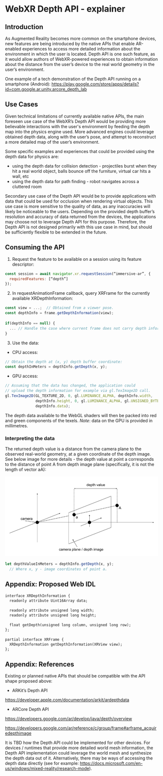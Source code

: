 # WebXR Depth API - explainer

## Introduction
As Augmented Reality becomes more common on the smartphone devices, new features are being introduced by the native APIs that enable AR-enabled experiences to access more detailed information about the environment in which the user is located. Depth API is one such feature, as it would allow authors of WebXR-powered experiences to obtain information about the distance from the user’s device to the real world geometry in the user’s environment.

One example of a tech demonstration of the Depth API running on a smartphone (Android): https://play.google.com/store/apps/details?id=com.google.ar.unity.arcore_depth_lab

## Use Cases
Given technical limitations of currently available native APIs, the main foreseen use case of the WebXR’s Depth API would be providing more believable interactions with the user's environment by feeding the depth map into the physics engine used. More advanced engines could leverage obtained depth data, along with the user’s pose, and attempt to reconstruct a more detailed map of the user’s environment.

Some specific examples and experiences that could be provided using the depth data for physics are:
- using the depth data for collision detection - projectiles burst when they hit a real world object, balls bounce off the furniture, virtual car hits a wall, etc
- using the depth data for path finding - robot navigates across a cluttered room

Secondary use case of the Depth API would be to provide applications with data that could be used for occlusion when rendering virtual objects. This use case is more sensitive to the quality of data, as any inaccuracies will likely be noticeable to the users. Depending on the provided depth buffer’s resolution and accuracy of data returned from the devices, the applications may choose not to leverage Depth API for this purpose. Therefore, the Depth API is not designed primarily with this use case in mind, but should be sufficiently flexible to be extended in the future.

## Consuming the API
1. Request the feature to be available on a session using its feature descriptor:

```javascript
const session = await navigator.xr.requestSession(“immersive-ar”, {
  requiredFeatures: [“depth”]
});
```

2. In requestAnimationFrame callback, query XRFrame for the currently available XRDepthInformation:

```javascript
const view = ...;  // Obtained from a viewer pose.
const depthInfo = frame.getDepthInformation(view);

if(depthInfo == null) {
  ... // Handle the case where current frame does not carry depth information.
}
```

3. Use the data:
  - CPU access:

```javascript
// Obtain the depth at (x, y) depth buffer coordinate:
const depthInMeters = depthInfo.getDepth(x, y);
```

 - GPU access:

```javascript
// Assuming that the data has changed, the application could
// upload the depth information for example via gl.TexImage2D call.
gl.TexImage2D(GL_TEXTURE_2D, 0, gl.LUMINANCE_ALPHA, depthInfo.width,
              depthInfo.height, 0, gl.LUMINANCE_ALPHA, gl.UNSIGNED_BYTE,
              depthInfo.data);

```

The depth data available to the WebGL shaders will then be packed into red and green components of the texels. *Note*: data on the GPU is provided in millimetres.

### Interpreting the data

The returned depth value is a distance from the camera plane to the observed real-world geometry, at a given coordinate of the depth image. See below image for more details - the depth value at point a corresponds to the distance of point A from depth image plane (specifically, it is not the length of vector aA):

<p align="center">
  <img src="https://raw.githubusercontent.com/bialpio/webxr-depth-api/master/img/depth_api_data_explained.png" alt="Depth API data explanation" width="557">
</p>

```javascript
let depthValueInMeters = depthInfo.getDepth(x, y);
  // Where x, y - image coordinates of point a.
```

## Appendix: Proposed Web IDL

```webidl
interface XRDepthInformation {
  readonly attribute Uint16Array data;

  readonly attribute unsigned long width;
  readonly attribute unsigned long height;

  float getDepth(unsigned long column, unsigned long row);
};

partial interface XRFrame {
  XRDepthInformation getDepthInformation(XRView view);
};
```

## Appendix: References
Existing or planned native APIs that should be compatible with the API shape proposed above:
- ARKit’s Depth API

https://developer.apple.com/documentation/arkit/ardepthdata
- ARCore Depth API

https://developers.google.com/ar/develop/java/depth/overview

https://developers.google.com/ar/reference/c/group/frame#arframe_acquiredepthimage

It is TBD how the Depth API could be implemented for other devices. For devices / runtimes that provide more detailed world mesh information, the Depth API implementation could leverage the world mesh and synthesize the depth data out of it. Alternatively, there may be ways of accessing the depth data directly (see for example: https://docs.microsoft.com/en-us/windows/mixed-reality/research-mode).